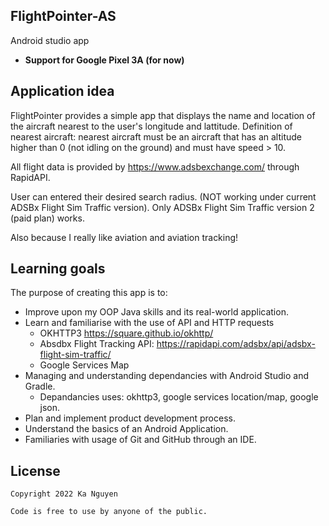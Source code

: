 ## FlightPointer-AS
Android studio app


- **Support for Google Pixel 3A (for now)**

## Application idea
FlightPointer provides a simple app that displays the name and location of the aircraft nearest to the user's longitude and lattitude.
Definition of nearest aircraft: nearest aircraft must be an aircraft that has an altitude higher than 0 (not idling on the ground) and must have speed > 10.

All flight data is provided by https://www.adsbexchange.com/ through RapidAPI.

User can entered their desired search radius. (NOT working under current ADSBx Flight Sim Traffic version). Only ADSBx Flight Sim Traffic version 2 (paid plan) works.

Also because I really like aviation and aviation tracking!


## Learning goals
The purpose of creating this app is to:
- Improve upon my OOP Java skills and its real-world application.
- Learn and familiarise with the use of API and HTTP requests
  - OKHTTP3 https://square.github.io/okhttp/
  - Absdbx Flight Tracking API: https://rapidapi.com/adsbx/api/adsbx-flight-sim-traffic/
  - Google Services Map
- Managing and understanding dependancies with Android Studio and Gradle.
  - Depandancies uses: okhttp3, google services location/map, google json. 
- Plan and implement product development process.
- Understand the basics of an Android Application.
- Familiaries with usage of Git and GitHub through an IDE.



## License

```
Copyright 2022 Ka Nguyen

Code is free to use by anyone of the public. 




